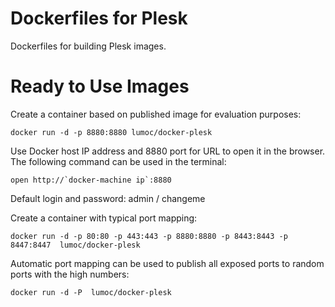 # Dockerfiles for Plesk

Dockerfiles for building Plesk images.

# Ready to Use Images


Create a container based on published image for evaluation purposes:

    docker run -d -p 8880:8880 lumoc/docker-plesk

Use Docker host IP address and 8880 port for URL to open it in the browser. The following command can be used in the terminal:

    open http://`docker-machine ip`:8880
    
Default login and password: admin / changeme 

Create a container with typical port mapping:

    docker run -d -p 80:80 -p 443:443 -p 8880:8880 -p 8443:8443 -p 8447:8447  lumoc/docker-plesk

Automatic port mapping can be used to publish all exposed ports to random ports with the high numbers:

    docker run -d -P  lumoc/docker-plesk


